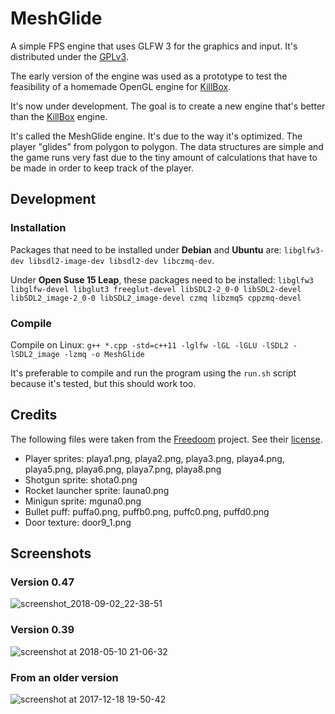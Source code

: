 # MeshGlide

A simple FPS engine that uses GLFW 3 for the graphics and input. It's distributed under the [GPLv3](https://www.gnu.org/licenses/gpl-3.0.en.html).

The early version of the engine was used as a prototype to test the feasibility of a homemade OpenGL engine for [KillBox](https://github.com/AXDOOMER/KillBox).

It's now under development. The goal is to create a new engine that's better than the [KillBox](https://github.com/AXDOOMER/KillBox) engine.

It's called the MeshGlide engine. It's due to the way it's optimized. The player "glides" from polygon to polygon. The data structures are simple and the game runs very fast due to the tiny amount of calculations that have to be made in order to keep track of the player.

## Development

### Installation

Packages that need to be installed under **Debian** and **Ubuntu** are: `libglfw3-dev libsdl2-image-dev libsdl2-dev libczmq-dev`.

Under **Open Suse 15 Leap**, these packages need to be installed: `libglfw3 libglfw-devel libglut3 freeglut-devel libSDL2-2_0-0 libSDL2-devel libSDL2_image-2_0-0 libSDL2_image-devel czmq libzmq5 cppzmq-devel`

### Compile

Compile on Linux: `g++ *.cpp -std=c++11 -lglfw -lGL -lGLU -lSDL2 -lSDL2_image -lzmq -o MeshGlide`

It's preferable to compile and run the program using the `run.sh` script because it's tested, but this should work too.

## Credits

The following files were taken from the [Freedoom](https://github.com/freedoom/freedoom) project. See their [license](https://github.com/freedoom/freedoom/blob/master/COPYING.adoc).

* Player sprites: playa1.png, playa2.png, playa3.png, playa4.png, playa5.png, playa6.png, playa7.png, playa8.png
* Shotgun sprite: shota0.png
* Rocket launcher sprite: launa0.png
* Minigun sprite: mguna0.png
* Bullet puff: puffa0.png, puffb0.png, puffc0.png, puffd0.png
* Door texture: door9_1.png

## Screenshots

### Version 0.47

![screenshot_2018-09-02_22-38-51](https://user-images.githubusercontent.com/6194072/44964940-13fd5e00-af01-11e8-92a3-ee4c36e36aa8.png)

### Version 0.39

![screenshot at 2018-05-10 21-06-32](https://user-images.githubusercontent.com/6194072/40698505-4aac5550-639d-11e8-949c-be9c2fab0723.png)

### From an older version

![screenshot at 2017-12-18 19-50-42](https://user-images.githubusercontent.com/6194072/34324771-efb26d0a-e84b-11e7-9c4a-a0529cafe437.png)
